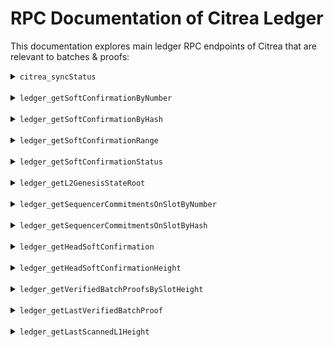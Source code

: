 # RPC Documentation of Citrea Ledger

<!-- TODO: FIX CAMEL CASE LOL -->

This documentation explores main ledger RPC endpoints of Citrea that are relevant to batches & proofs:

<!-------------------------------------------------------------------->
<details>
<summary><code>citrea_syncStatus</code></summary>

This endpoint retrieves the current synchronization status of your local Citrea node.

### Request

- **Method:** `POST`
- **Content-Type:** `application/json`
- **Endpoint URL:** `http://0.0.0.0:8080` (This is for docker-compose setup, replace with your rpc binding)
- **Request Body:**
    ```json
    {
        "jsonrpc": "2.0",
        "method": "citrea_syncStatus",
        "params": [], 
        "id": 78
    }
    ```
- **Example Request:** Here's an example curl you can use directly from your terminal
    ```sh
    curl -X POST --header "Content-Type: application/json" --data '{"jsonrpc":"2.0","method":"citrea_syncStatus","params":[], "id":78}'  http://0.0.0.0:8080
    ```

### Response

- **Content-Type:** `application/json`
- **Response Body:**
    If synced fully:
    ```json
    {
        "jsonrpc": "2.0",
        "id": 78,
        "result": {
            "l1Status": {
                "Synced": 19224
            },
            "l2Status": {
                "Synced": 2326433
            }
        }
    }
    ```
    If still syncing:
    ```json
    {
        "jsonrpc": "2.0",
        "result": {
            "Syncing": {
                "headBlockNumber": 264052,
                "syncedBlockNumber": 27050
            }
        },
        "id": 78
    }
    ```

### Response Fields Explanation

- `Syncing`: The synchronization status object.
  - `headBlockNumber`: The latest block number known to the node.
  - `syncedBlockNumber`: The block number up to which the node has synced.

</details>

<br>

<!-------------------------------------------------------------------->
<!-------------------------------------------------------------------->

<details>
<summary><code>ledger_getSoftConfirmationByNumber</code></summary>

This endpoint retrieves a specific soft confirmation by its number from the ledger.

### Request

- **Method:** `POST`
- **Content-Type:** `application/json`
- **Endpoint URL:** `http://0.0.0.0:8080` (This is for docker-compose setup, replace with your rpc binding)
- **Request Body:**
    ```json
    {
        "jsonrpc": "2.0",
        "method": "ledger_getSoftConfirmationByNumber",
        "params": [78], 
        "id": 1
    }
    ```
- **Example Request:** Here's an example curl you can use directly from your terminal
    ```sh
    curl -X POST --header "Content-Type: application/json" --data '{"jsonrpc":"2.0","method":"ledger_getSoftConfirmationByNumber","params": [78], "id":1}'  http://0.0.0.0:8080
    ```

### Response

- **Content-Type:** `application/json`
- **Response Body:**
    ```json
    {
      "jsonrpc": "2.0",
      "id": 1,
      "result": {
        "l2Height": 78,
        "daSlotHeight": 45496,
        "daSlotHash": "58e6a5aa69520460dca3d6e1c8c2f4f362a032a066439f3062405bc300000000",
        "daSlotTxsCommitment": "f825fc909215f67698399adad8c48c7574ed9845a7c9e12bd1231489ab3551e1",
        "hash": "3a0ff107c1605867e0d9b87e9d9e20141903957c9bd6ebeec96a63711936fdc2",
        "prevHash": "d160b04f32aa629658b28e648b78c4ebfbb04fefb3100fb16fd7dda11f03afeb",
        "txs": [],
        "stateRoot": "c2d1060a6b3224f66815fb5c53e2fe25c45eb3a5aa546d4e2ca6a5e6987efa0a",
        "softConfirmationSignature": "c05f6f1bee89ed9473e4b8caac36a7de6069dccf5ff2b499ff0609de974475bc05837d62139d574b9be4be26b82fef4ceb648b301d75dc136adcb73b6f05840f",
        "pubKey": "4682a70af1d3fae53a5a26b682e2e75f7a1de21ad5fc8d61794ca889880d39d1",
        "depositData": [],
        "l1FeeRate": 2500000000,
        "timestamp": 1726584752
      }
    }
    ```

### Response Fields Explanation

- `l2Height`: The L2 height (block number) of the soft confirmation.
- `daSlotHeight`: The Data Availability (DA) slot height associated with this soft confirmation.
- `daSlotHash`: The hash of the Data Availability (DA) slot.
- `daSlotTxsCommitment`: The transaction commitment of the Data Availability (DA) slot.
- `hash`: The hash of the soft confirmation itself.
- `prevHash`: The hash of the preceding soft confirmation.
- `txs`: An array of transactions included in this soft confirmation (currently empty in this example).
- `stateRoot`: The state root after processing this soft confirmation.
- `softConfirmationSignature`: The signature of the soft confirmation by the sequencer.
- `pubKey`: The sequencer's public key used to sign the soft confirmation.
- `depositData`: Data related to deposits from the L1 chain (currently empty in this example).
- `l1FeeRate`: The L1 fee rate at the time of this soft confirmation.
- `timestamp`: The timestamp of the soft confirmation.

</details>

<br>

<!-------------------------------------------------------------------->
<!-------------------------------------------------------------------->

<details>
<summary><code>ledger_getSoftConfirmationByHash</code></summary>

This endpoint retrieves a specific soft confirmation by its hash from the ledger.

### Request

- **Method:** `POST`
- **Content-Type:** `application/json`
- **Endpoint URL:** `http://0.0.0.0:8080` (This is for docker-compose setup, replace with your rpc binding)
- **Request Body:**
    ```json
    {
        "jsonrpc": "2.0",
        "method": "ledger_getSoftConfirmationByHash",
        "params": ["3a0ff107c1605867e0d9b87e9d9e20141903957c9bd6ebeec96a63711936fdc2"],
        "id": 1
    }
    ```
- **Example Request:** Here's an example curl you can use directly from your terminal
    ```sh
    curl -X POST --header "Content-Type: application/json" --data '{"jsonrpc":"2.0","method":"ledger_getSoftConfirmationByHash","params": ["3a0ff107c1605867e0d9b87e9d9e20141903957c9bd6ebeec96a63711936fdc2"], "id":1}'  http://0.0.0.0:8080
    ```

### Response

- **Content-Type:** `application/json`
- **Response Body:**
    ```json
    {
      "jsonrpc": "2.0",
      "id": 1,
      "result": {
        "l2Height": 78,
        "daSlotHeight": 45496,
        "daSlotHash": "58e6a5aa69520460dca3d6e1c8c2f4f362a032a066439f3062405bc300000000",
        "daSlotTxsCommitment": "f825fc909215f67698399adad8c48c7574ed9845a7c9e12bd1231489ab3551e1",
        "hash": "3a0ff107c1605867e0d9b87e9d9e20141903957c9bd6ebeec96a63711936fdc2",
        "prevHash": "d160b04f32aa629658b28e648b78c4ebfbb04fefb3100fb16fd7dda11f03afeb",
        "txs": [],
        "stateRoot": "c2d1060a6b3224f66815fb5c53e2fe25c45eb3a5aa546d4e2ca6a5e6987efa0a",
        "softConfirmationSignature": "c05f6f1bee89ed9473e4b8caac36a7de6069dccf5ff2b499ff0609de974475bc05837d62139d574b9be4be26b82fef4ceb648b301d75dc136adcb73b6f05840f",
        "pubKey": "4682a70af1d3fae53a5a26b682e2e75f7a1de21ad5fc8d61794ca889880d39d1",
        "depositData": [],
        "l1FeeRate": 2500000000,
        "timestamp": 1726584752
      }
    }
    ```

### Response Fields Explanation

- `l2Height`: The L2 height (block number) of the soft confirmation.
- `daSlotHeight`: The Data Availability (DA) slot height associated with this soft confirmation.
- `daSlotHash`: The hash of the Data Availability (DA) slot.
- `daSlotTxsCommitment`: The transaction commitment of the Data Availability (DA) slot.
- `hash`: The hash of the soft confirmation itself.
- `prevHash`: The hash of the preceding soft confirmation.
- `txs`: An array of transactions included in this soft confirmation (currently empty in this example).
- `stateRoot`: The state root after processing this soft confirmation.
- `softConfirmationSignature`: The signature of the soft confirmation by the sequencer.
- `pubKey`: The sequencer's public key used to sign the soft confirmation.
- `depositData`: Data related to deposits from the L1 chain (currently empty in this example).
- `l1FeeRate`: The L1 fee rate at the time of this soft confirmation.
- `timestamp`: The timestamp of the soft confirmation.

</details>

<br>

<!-------------------------------------------------------------------->
<!-------------------------------------------------------------------->

<details>
<summary><code>ledger_getSoftConfirmationRange</code></summary>

This endpoint retrieves a range of soft confirmations from the ledger, specified by their block numbers.

### Request

- **Method:** `POST`
- **Content-Type:** `application/json`
- **Endpoint URL:** `http://0.0.0.0:8080` (This is for docker-compose setup, replace with your rpc binding)
- **Request Body:**
    ```json
    {
        "jsonrpc": "2.0",
        "method": "ledger_getSoftConfirmationRange",
        "params": [78, 79], 
        "id": 1
    }
    ```
- **Example Request:** Here's an example curl you can use directly from your terminal
    ```sh
    curl -X POST --header "Content-Type: application/json" --data '{"jsonrpc":"2.0","method":"ledger_getSoftConfirmationRange","params": [78, 79], "id":1}'  http://0.0.0.0:8080
    ```

### Response

- **Content-Type:** `application/json`
- **Response Body:**
    ```json
    {
      "jsonrpc": "2.0",
      "id": 1,
      "result": [
        {
          "l2Height": 78,
          "daSlotHeight": 45496,
          "daSlotHash": "58e6a5aa69520460dca3d6e1c8c2f4f362a032a066439f3062405bc300000000",
          "daSlotTxsCommitment": "f825fc909215f67698399adad8c48c7574ed9845a7c9e12bd1231489ab3551e1",
          "hash": "3a0ff107c1605867e0d9b87e9d9e20141903957c9bd6ebeec96a63711936fdc2",
          "prevHash": "d160b04f32aa629658b28e648b78c4ebfbb04fefb3100fb16fd7dda11f03afeb",
          "txs": [],
          "stateRoot": "c2d1060a6b3224f66815fb5c53e2fe25c45eb3a5aa546d4e2ca6a5e6987efa0a",
          "softConfirmationSignature": "c05f6f1bee89ed9473e4b8caac36a7de6069dccf5ff2b499ff0609de974475bc05837d62139d574b9be4be26b82fef4ceb648b301d75dc136adcb73b6f05840f",
          "pubKey": "4682a70af1d3fae53a5a26b682e2e75f7a1de21ad5fc8d61794ca889880d39d1",
          "depositData": [],
          "l1FeeRate": 2500000000,
          "timestamp": 1726584752
        },
        {
          "l2Height": 79,
          "daSlotHeight": 45496,
          "daSlotHash": "58e6a5aa69520460dca3d6e1c8c2f4f362a032a066439f3062405bc300000000",
          "daSlotTxsCommitment": "f825fc909215f67698399adad8c48c7574ed9845a7c9e12bd1231489ab3551e1",
          "hash": "89ff969ed52b8f04aa3a4b963cf8151e615fbb1e3e0b206fff117863d4309121",
          "prevHash": "3a0ff107c1605867e0d9b87e9d9e20141903957c9bd6ebeec96a63711936fdc2",
          "txs": [],
          "stateRoot": "b1d021697bc30166e7ef67d723bec665e0509f39c3340ec859b6ca05c2701ce6",
          "softConfirmationSignature": "d07a81206b6e5bf9260964e681c3e2b2882632c4427ebcb44aeda514de8e7b37c2ededee72c68c3c56207984118949bcf7cdb5056560043750becd673fa5560b",
          "pubKey": "4682a70af1d3fae53a5a26b682e2e75f7a1de21ad5fc8d61794ca889880d39d1",
          "depositData": [],
          "l1FeeRate": 2500000000,
          "timestamp": 1726584755
        }
      ]
    }
    ```

### Response Fields Explanation

- The response is an array of soft confirmations, each corresponding to a block number within the requested range.
- Each soft confirmation object in the array contains the same fields as described in the `ledger_getSoftConfirmationByNumber` and `ledger_getSoftConfirmationByHash` endpoints, providing detailed information for each soft confirmation in the range.

</details>

<br>

<!-------------------------------------------------------------------->
<!-------------------------------------------------------------------->

<details>
<summary><code>ledger_getSoftConfirmationStatus</code></summary>

This endpoint retrieves the soft confirmation status for a given `l2_height`.

### Request

- **Method:** `POST`
- **Content-Type:** `application/json`
- **Endpoint URL:** `https://rpc.testnet.citrea.xyz`
- **Request Body:** You can change the number below to the L2 height (a decimal number) you want to query.
    ```json
    {
        "jsonrpc": "2.0",
        "method": "ledger_getSoftConfirmationStatus",
        "params": [5], 
        "id": 1
    }
    ```
- **Example Request:** Here's an example curl you can use directly from your terminal
    ```sh
    curl -X POST --header "Content-Type: application/json" --data '{"jsonrpc":"2.0","method":"ledger_getSoftConfirmationStatus","params":[5], "id":1}'  https://rpc.testnet.citrea.xyz
    ```

### Response

- **Content-Type:** `application/json`
- **Response Body:**
    ```json
    {
        "jsonrpc": "2.0",
        "result": "Finalized",
        "id": 1
    }
    ```

### Response Fields Explanation

- `result`: The soft confirmation status of the batch. Possible values are:
  - `Trusted`: No confirmation yet, rely on the sequencer.
  - `Finalized`: The soft confirmation has been finalized with a sequencer commitment.
  - `Proven`: The soft batch has been ZK-proven.
</details>

<br>

<!-------------------------------------------------------------------->
<!-------------------------------------------------------------------->

<details>
<summary><code>ledger_getL2GenesisStateRoot</code></summary>

This endpoint retrieves the genesis state root of the L2 ledger.

### Request

- **Method:** `POST`
- **Content-Type:** `application/json`
- **Endpoint URL:** `http://0.0.0.0:8080` (This is for docker-compose setup, replace with your rpc binding)
- **Request Body:**
    ```json
    {
        "jsonrpc": "2.0",
        "method": "ledger_getL2GenesisStateRoot",
        "params": [],
        "id": 1
    }
    ```
- **Example Request:** Here's an example curl you can use directly from your terminal
    ```sh
    curl -X POST --header "Content-Type: application/json" --data '{"jsonrpc":"2.0","method":"ledger_getL2GenesisStateRoot","params": [], "id":1}'  http://0.0.0.0:8080
    ```

### Response

- **Content-Type:** `application/json`
- **Response Body:**
    ```json
    {
      "jsonrpc": "2.0",
      "id": 1,
      "result": [
        5,
        24,
        63,
        175,
        36,
        133,
        127,
        15,
        166,
        212,
        167,
        115,
        143,
        229,
        239,
        20,
        183,
        235,
        232,
        139,
        224,
        246,
        110,
        111,
        135,
        244,
        97,
        72,
        85,
        84,
        213,
        49
      ]
    }
    ```

### Response Fields Explanation

- The response is a 32-byte array representing the genesis state root hash.

</details>

<br>

<!-------------------------------------------------------------------->
<!-------------------------------------------------------------------->

<details>
<summary><code>ledger_getSequencerCommitmentsOnSlotByNumber</code></summary>

This endpoint retrieves the sequencer commitments for a given `height`.

### Request

- **Method:** `POST`
- **Content-Type:** `application/json`
- **Endpoint URL:** `https://rpc.testnet.citrea.xyz`
- **Request Body:** You can change the number below to the slot number (a decimal number) you want to query.
    ```json
    {
        "jsonrpc": "2.0",
        "method": "ledger_getSequencerCommitmentsOnSlotByNumber",
        "params": [55000], 
        "id": 1
    }
    ```
- **Example Request:** Here's an example curl you can use directly from your terminal
    ```sh
    curl -X POST --header "Content-Type: application/json" --data '{"jsonrpc":"2.0","method":"ledger_getSequencerCommitmentsOnSlotByNumber","params":[55000], "id":1}'  https://rpc.testnet.citrea.xyz
    ```

### Response

- **Content-Type:** `application/json`
- **Response Body:** `result` field will be `null` if no sequencer commitment is available in that slot.
    ```json
    {
        "jsonrpc": "2.0",
        "result": [
            {
                "foundInL1": 55000,
                "merkleRoot": "c09408c5e7d81634e1d2e4080c0cc08d3ff801b0c362f2b438bd540fa6682b5d",
                "l2StartBlockNumber": 2809369,
                "l2EndBlockNumber": 2810368 
            }
        ],
        "id": 1
    }
    ```

### Response Fields Explanation

- `foundInL1`: L1 block number where the sequencer commitment is found.
- `merkleRoot`: Hex encoded Merkle root of soft confirmation hashes.
- `l2StartBlockNumber`: L2 block number where the sequencer commitment starts.
- `l2EndBlockNumber`: L2 block number where the sequencer commitment ends.
</details>

<br>


<!-------------------------------------------------------------------->
<!-------------------------------------------------------------------->

<details>
<summary><code>ledger_getSequencerCommitmentsOnSlotByHash</code></summary>

This endpoint retrieves the sequencer commitments for a given DA `hash`.

### Request

- **Method:** `POST`
- **Content-Type:** `application/json`
- **Endpoint URL:** `https://rpc.testnet.citrea.xyz`
- **Request Body:** 
    ```json
    {
        "jsonrpc": "2.0",
        "method": "ledger_getSequencerCommitmentsOnSlotByHash",
        "params": ["a65a1d15b08c518799c19e3123be7583ed8b5a287fe18a7848c39e7200000000"], 
        "id": 1
    }
    ```
- **Example Request:** Here's an example curl you can use directly from your terminal
    ```sh
    curl -X POST --header "Content-Type: application/json" --data '{"jsonrpc":"2.0","method":"ledger_getSequencerCommitmentsOnSlotByHash","params":["a65a1d15b08c518799c19e3123be7583ed8b5a287fe18a7848c39e7200000000"], "id":1}'  https://rpc.testnet.citrea.xyz
    ```

### Response

- **Content-Type:** `application/json`
- **Response Body:** `result` field will be `null` if no sequencer commitment is available in that slot.
    ```json
    {
        "jsonrpc": "2.0",
        "result": [
            {
                "foundInL1": 45866,
                "merkleRoot": "db9a3e1c0dedbdc1aa7856a9b7417c8c3bd7a5aaf66277d018afdd71a83d8c17",
                "l2StartBlockNumber": 48537,
                "l2EndBlockNumber": 49536 
            }
        ],
        "id": 1
    }
    ```

### Response Fields Explanation

- `foundInL1`: L1 block number where the sequencer commitment is found.
- `merkleRoot`: Hex encoded Merkle root of soft confirmation hashes.
- `l2StartBlockNumber`: L2 block number where the sequencer commitment starts.
- `l2EndBlockNumber`: L2 block number where the sequencer commitment ends.
</details>

<br>

<!-------------------------------------------------------------------->
<!-------------------------------------------------------------------->

<details>
<summary><code>ledger_getHeadSoftConfirmation</code></summary>

This endpoint retrieves the most recent (head) soft confirmation from the ledger.

### Request

- **Method:** `POST`
- **Content-Type:** `application/json`
- **Endpoint URL:** `http://0.0.0.0:8080` (This is for docker-compose setup, replace with your rpc binding)
- **Request Body:**
    ```json
    {
        "jsonrpc": "2.0",
        "method": "ledger_getHeadSoftConfirmation",
        "params": [],
        "id": 31
    }
    ```
- **Example Request:** Here's an example curl you can use directly from your terminal
    ```sh
    curl -X POST --header "Content-Type: application/json" --data '{"jsonrpc":"2.0","method":"ledger_getHeadSoftConfirmation","params":[], "id":31}'  http://0.0.0.0:8080
    ```

### Response

- **Content-Type:** `application/json`
- **Response Body:**
    ```json
    {
      "jsonrpc": "2.0",
      "id": 31,
      "result": {
        "l2Height": 5470829,
        "daSlotHeight": 66287,
        "daSlotHash": "ddcbf17902f373fba9809a9ec6c2f4f362a032a066439f3062405bc300000000",
        "daSlotTxsCommitment": "071b87a106d71efb7b665d32b9c72a7b2262140707f46c90fa4494aaa4e25aed",
        "hash": "a8dd8ec47b4a63829e122f814b5bfcbacebd511f1fe304d98e02d3eb7415be06",
        "prevHash": "05a6e2793a36325ccd1fc29fe2f523c11db4eaf4209a43d855cd42003370187c",
        "txs": [],
        "stateRoot": "198f22b82ac213545acbc981d02ebd1c48edd4400e7add2f9487ecd02308bdf2",
        "softConfirmationSignature": "a5336213c57b155243b475ef9ae00c3e133ecb39134ce1b76de01a751c054722f553a5dead19a0dae8e2ec43426e7a0e011fe7f105d761586905f7d355ce4d0e",
        "pubKey": "4682a70af1d3fae53a5a26b682e2e75f7a1de21ad5fc8d61794ca889880d39d1",
        "depositData": [],
        "l1FeeRate": 2500000000,
        "timestamp": 1737602189
      }
    }
    ```

### Response Fields Explanation

- `l2Height`: The L2 height (block number) of the soft confirmation.
- `daSlotHeight`: The Data Availability (DA) slot height associated with this soft confirmation.
- `daSlotHash`: The hash of the Data Availability (DA) slot.
- `daSlotTxsCommitment`: The transaction commitment of the Data Availability (DA) slot.
- `hash`: The hash of the soft confirmation itself.
- `prevHash`: The hash of the preceding soft confirmation.
- `txs`: An array of transactions included in this soft confirmation (currently empty in this example).
- `stateRoot`: The state root after processing this soft confirmation.
- `softConfirmationSignature`: The signature of the soft confirmation by the sequencer.
- `pubKey`: The sequencer's public key used to sign the soft confirmation.
- `depositData`: Data related to deposits from the L1 chain (currently empty in this example).
- `l1FeeRate`: The L1 fee rate at the time of this soft confirmation.
- `timestamp`: The timestamp of the soft confirmation.

</details>

<br>

<!-------------------------------------------------------------------->
<!-------------------------------------------------------------------->

<details>
<summary><code>ledger_getHeadSoftConfirmationHeight</code></summary>

This endpoint retrieves the L2 height of the most recent (head) soft confirmation from the ledger.

### Request

- **Method:** `POST`
- **Content-Type:** `application/json`
- **Endpoint URL:** `http://0.0.0.0:8080` (This is for docker-compose setup, replace with your rpc binding)
- **Request Body:**
    ```json
    {
        "jsonrpc": "2.0",
        "method": "ledger_getHeadSoftConfirmationHeight",
        "params": [],
        "id": 31
    }
    ```
- **Example Request:** Here's an example curl you can use directly from your terminal
    ```sh
    curl -X POST --header "Content-Type: application/json" --data '{"jsonrpc":"2.0","method":"ledger_getHeadSoftConfirmationHeight","params":[], "id":31}'  http://0.0.0.0:8080
    ```

### Response

- **Content-Type:** `application/json`
- **Response Body:**
    ```json
    {
      "jsonrpc": "2.0",
      "id": 31,
      "result": 5470849
    }
    ```

### Response Fields Explanation

- The response is a number representing the L2 height (block number) of the head soft confirmation.

</details>

<br>

<!-------------------------------------------------------------------->
<!-------------------------------------------------------------------->


<details>
<summary><code>ledger_getVerifiedBatchProofsBySlotHeight</code></summary>

This endpoint retrieves the last verified batch proof from the ledger.

### Request

- **Method:** `POST`
- **Content-Type:** `application/json`
- **Endpoint URL:** `http://0.0.0.0:8080` (This is for docker-compose setup, replace with your rpc binding)
- **Request Body:**
    ```json
    {
        "jsonrpc": "2.0",
        "method": "ledger_getVerifiedBatchProofsBySlotHeight",
        "params": [55555],
        "id": 31
    }
    ```
- **Example Request:** Here's an example curl you can use directly from your terminal
    ```sh
    curl -X POST --header "Content-Type: application/json" --data '{"jsonrpc":"2.0","method":"ledger_getVerifiedBatchProofsBySlotHeight","params":[55555], "id":31}'  http://0.0.0.0:8080
    ```

### Response

- **Content-Type:** `application/json`
- **Response Body:**
    ```json
    {
      "jsonrpc": "2.0",
      "id": 31,
      "result": {
        "proof": {
          "proof": [
            2,
            0,
            1,
            215,
            ... // very long response
          ],
          "proofOutput": {
            "initialStateRoot": "3a0cb3797428e996e3dccf890e9a8fbb07c95745e4b72d83f8b7ac299804c43f",
            "finalStateRoot": "b8a4a101d199164db83fc6a3a49c6bf9face9539e485a24948dadd785fb5d1e4",
            "prevSoftConfirmationHash": "0000000000000000000000000000000000000000000000000000000000000000",
            "finalSoftConfirmationHash": "0000000000000000000000000000000000000000000000000000000000000000",
            "stateDiff": {
              "4163636f756e74732f6163636f756e74732f4682a70af1d3fae53a5a26b682e2e75f7a1de21ad5fc8d61794ca889880d39d1": "eb9593515dd32b28a13c40fa96f6320fdd762aa6cfc2c6a8b6543b6a3ba40e346ab1050000000000","45766d2f612f1403c036ffb7dfb6b6d19f763948b8fb8faccaa529": "200000000000000000000000000000000000000000000000000011c37937e08000000000000000000000",
              ... // very long response
            },
            "daSlotHash": "20f4eafc5d9657c2e22be2323a42f8f801d395fb8b4e5e1138953f0000000000",
            "sequencerCommitmentsRange": [
              0,
              0
            ],
            "sequencerPublicKey": "4682a70af1d3fae53a5a26b682e2e75f7a1de21ad5fc8d61794ca889880d39d1",
            "sequencerDaPublicKey": "03015a7c4d2cc1c771198686e2ebef6fe7004f4136d61f6225b061d1bb9b821b9b",
            "preprovenCommitments": [],
            "lastL2Height": 0
          },
          "height": 50684
        }
    }
    ```

### Response Fields Explanation

- `proof`: Contains the zero-knowledge proof data.
  - `proof`: Raw proof data, represented as an array.
- `proofOutput`: Contains the output data of the proof verification process.
  - `initialStateRoot`: The state root before the state transition.
  - `finalStateRoot`: The state root after the state transition.
  - `prevSoftConfirmationHash`: The hash of the last soft confirmation before this one.
  - `finalSoftConfirmationHash`: The hash of the last soft confirmation in the state transition.
  - `stateDiff`: Differences in state resulting from the batch processing (collapsed for brevity).
  - `daSlotHash`: The Data Availability (DA) slot hash.
  - `sequencerCommitmentsRange`: The range of sequencer commitments in the DA slot.
  - `sequencerPublicKey`: The sequencer's public key.
  - `sequencerDaPublicKey`: The sequencer's Data Availability (DA) public key.
  - `preprovenCommitments`: List of pre-proven commitments (empty in this example).
  - `lastL2Height`: The L2 height of the last block included in the proof.
- `height`: The L1 height at which this proof was generated and verified.

</details>

<br>

<!-------------------------------------------------------------------->
<!-------------------------------------------------------------------->

<details>
<summary><code>ledger_getLastVerifiedBatchProof</code></summary>

This endpoint retrieves the last verified batch proof from the ledger.

### Request

- **Method:** `POST`
- **Content-Type:** `application/json`
- **Endpoint URL:** `http://0.0.0.0:8080` (This is for docker-compose setup, replace with your rpc binding)
- **Request Body:**
    ```json
    {
        "jsonrpc": "2.0",
        "method": "ledger_getLastVerifiedBatchProof",
        "params": [],
        "id": 31
    }
    ```
- **Example Request:** Here's an example curl you can use directly from your terminal
    ```sh
    curl -X POST --header "Content-Type: application/json" --data '{"jsonrpc":"2.0","method":"ledger_getLastVerifiedBatchProof","params":[], "id":31}'  http://0.0.0.0:8080
    ```

### Response

- **Content-Type:** `application/json`
- **Response Body:**
    ```json
    {
      "jsonrpc": "2.0",
      "id": 31,
      "result": {
        "proof": {
          "proof": [
            2,
            0,
            1,
            215,
            ... // very long response
          ],
          "proofOutput": {
            "initialStateRoot": "3a0cb3797428e996e3dccf890e9a8fbb07c95745e4b72d83f8b7ac299804c43f",
            "finalStateRoot": "b8a4a101d199164db83fc6a3a49c6bf9face9539e485a24948dadd785fb5d1e4",
            "prevSoftConfirmationHash": "0000000000000000000000000000000000000000000000000000000000000000",
            "finalSoftConfirmationHash": "0000000000000000000000000000000000000000000000000000000000000000",
            "stateDiff": {
              "4163636f756e74732f6163636f756e74732f4682a70af1d3fae53a5a26b682e2e75f7a1de21ad5fc8d61794ca889880d39d1": "eb9593515dd32b28a13c40fa96f6320fdd762aa6cfc2c6a8b6543b6a3ba40e346ab1050000000000","45766d2f612f1403c036ffb7dfb6b6d19f763948b8fb8faccaa529": "200000000000000000000000000000000000000000000000000011c37937e08000000000000000000000",
              ... // very long response
            },
            "daSlotHash": "20f4eafc5d9657c2e22be2323a42f8f801d395fb8b4e5e1138953f0000000000",
            "sequencerCommitmentsRange": [
              0,
              0
            ],
            "sequencerPublicKey": "4682a70af1d3fae53a5a26b682e2e75f7a1de21ad5fc8d61794ca889880d39d1",
            "sequencerDaPublicKey": "03015a7c4d2cc1c771198686e2ebef6fe7004f4136d61f6225b061d1bb9b821b9b",
            "preprovenCommitments": [],
            "lastL2Height": 0
          },
          "height": 50684
        }
    }
    ```

### Response Fields Explanation

- `proof`: Contains the zero-knowledge proof data.
  - `proof`: Raw proof data, represented as an array.
- `proofOutput`: Contains the output data of the proof verification process.
  - `initialStateRoot`: The state root before the state transition.
  - `finalStateRoot`: The state root after the state transition.
  - `prevSoftConfirmationHash`: The hash of the last soft confirmation before this one.
  - `finalSoftConfirmationHash`: The hash of the last soft confirmation in the state transition.
  - `stateDiff`: Differences in state resulting from the batch processing (collapsed for brevity).
  - `daSlotHash`: The Data Availability (DA) slot hash.
  - `sequencerCommitmentsRange`: The range of sequencer commitments in the DA slot.
  - `sequencerPublicKey`: The sequencer's public key.
  - `sequencerDaPublicKey`: The sequencer's Data Availability (DA) public key.
  - `preprovenCommitments`: List of pre-proven commitments (empty in this example).
  - `lastL2Height`: The L2 height of the last block included in the proof.
- `height`: The L1 height at which this proof was generated and verified.

</details>

<br>

<!-------------------------------------------------------------------->
<!-------------------------------------------------------------------->

<details>
<summary><code>ledger_getLastScannedL1Height</code></summary>

This endpoint retrieves the L1 height of the last scanned block by the ledger.

### Request

- **Method:** `POST`
- **Content-Type:** `application/json`
- **Endpoint URL:** `http://0.0.0.0:8080` (This is for docker-compose setup, replace with your rpc binding)
- **Request Body:**
    ```json
    {
        "jsonrpc": "2.0",
        "method": "ledger_getLastScannedL1Height",
        "params": [],
        "id": 31
    }
    ```
- **Example Request:** Here's an example curl you can use directly from your terminal
    ```sh
    curl -X POST --header "Content-Type: application/json" --data '{"jsonrpc":"2.0","method":"ledger_getLastScannedL1Height","params":[], "id":31}'  http://0.0.0.0:8080
    ```

### Response

- **Content-Type:** `application/json`
- **Response Body:**
    ```json
    {
      "jsonrpc": "2.0",
      "id": 31,
      "result": 66295
    }
    ```

### Response Fields Explanation

- The response is a number representing the L1 height of the last scanned block.

</details>